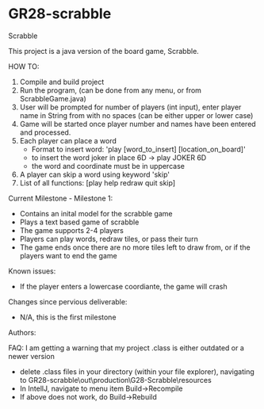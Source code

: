 # GR28-scrabble

Scrabble

This project is a java version of the board game, Scrabble.

HOW TO: 
1. Compile and build project 
2. Run the program, (can be done from any menu, or from ScrabbleGame.java)
3. User will be prompted for number of players (int input), enter player name in String from with no spaces (can be either upper or lower case)
4. Game will be started once player number and names have been entered and processed. 
5. Each player can place a word
      - Format to insert word: 'play [word_to_insert] [location_on_board]'
      - to insert the word joker in place 6D -> play JOKER 6D
      - the word and coordinate must be in uppercase 
6. A player can skip a word using keyword 'skip'
7. List of all functions: [play  help  redraw  quit  skip] 


Current Milestone - Milestone 1:
  - Contains an inital model for the scrabble game
  - Plays a text based game of scrabble
  - The game supports 2-4 players
  - Players can play words, redraw tiles, or pass their turn
  - The game ends once there are no more tiles left to draw from, or if the players want to end the game
  

Known issues:
  - If the player enters a lowercase coordiante, the game will crash

Changes since pervious deliverable: 
  - N/A, this is the first milestone


Authors:




FAQ:
I am getting a warning that my project .class is either outdated or a newer version
  - delete .class files in your directory (within your file explorer), navigating to GR28-scrabble\out\production\G28-Scrabble\resources
  - In IntellJ, navigate to menu item Build->Recompile
  - If above does not work, do Build->Rebuild
